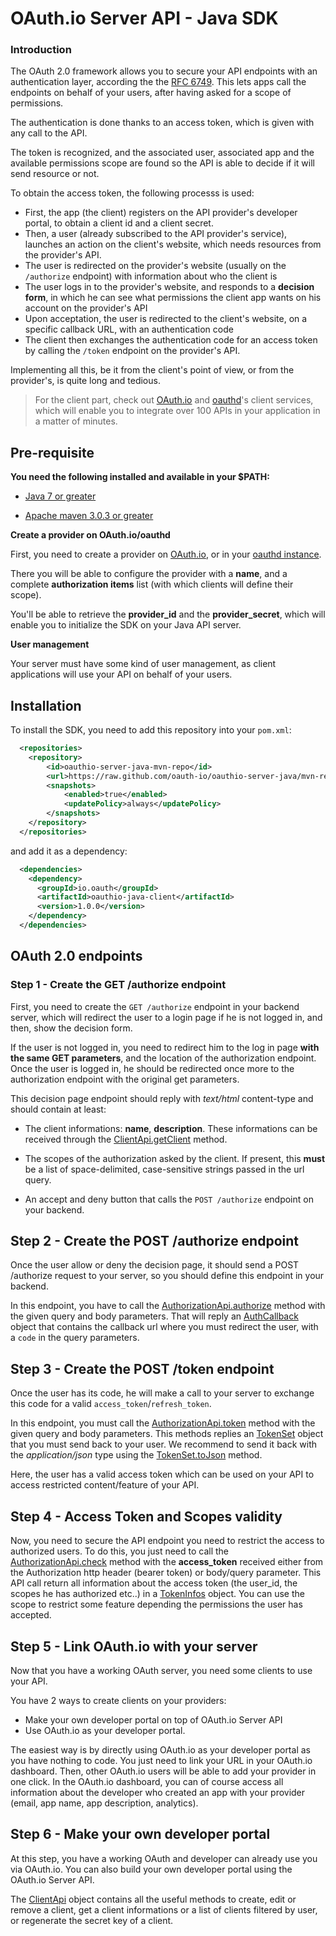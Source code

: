 OAuth.io Server API - Java SDK
===================

### Introduction

The OAuth 2.0 framework allows you to secure your API endpoints with an authentication layer, according the the [RFC 6749](https://tools.ietf.org/html/rfc6749). This lets apps call the endpoints on behalf of your users, after having asked for a scope of permissions.

The authentication is done thanks to an access token, which is given with any call to the API.

The token is recognized, and the associated user, associated app and the available permissions scope are found so the API is able to decide if it will send resource or not.

To obtain the access token, the following processs is used:

- First, the app (the client) registers on the API provider's developer portal, to obtain a client id and a client secret.
- Then, a user (already subscribed to the API provider's service), launches an action on the client's website, which needs resources from the provider's API.
- The user is redirected on the provider's website (usually on the `/authorize` endpoint) with information about who the client is
- The user logs in to the provider's website, and responds to a **decision form**, in which he can see what permissions the client app wants on his account on the provider's API
- Upon acceptation, the user is redirected to the client's website, on a specific callback URL, with an authentication code
- The client then exchanges the authentication code for an access token by calling the `/token` endpoint on the provider's API.

Implementing all this, be it from the client's point of view, or from the provider's, is quite long and tedious.

> For the client part, check out [OAuth.io](https://oauth.io) and [oauthd](https://github.com/oauth-io/oauthd)'s client services, which will enable you to integrate over 100 APIs in your application in a matter of minutes.


Pre-requisite
-------------

**You need the following installed and available in your $PATH:**

* [Java 7 or greater](http://java.oracle.com)

* [Apache maven 3.0.3 or greater](http://maven.apache.org/)

**Create a provider on OAuth.io/oauthd**

First, you need to create a provider on [OAuth.io](https://oauth.io), or in your [oauthd instance](https://github.com/oauth-io/oauthd).

There you will be able to configure the provider with a **name**, and a complete **authorization items** list (with which clients will define their scope).

You'll be able to retrieve the **provider_id** and the **provider_secret**, which will enable you to initialize the SDK on your Java API server.

**User management**

Your server must have some kind of user management, as client applications will use your API on behalf of your users.

Installation
------------

To install the SDK, you need to add this repository into your `pom.xml`:

```xml
  <repositories>
    <repository>
        <id>oauthio-server-java-mvn-repo</id>
        <url>https://raw.github.com/oauth-io/oauthio-server-java/mvn-repo/</url>
        <snapshots>
            <enabled>true</enabled>
            <updatePolicy>always</updatePolicy>
        </snapshots>
    </repository>
  </repositories>
```

and add it as a dependency:

```xml
  <dependencies>
    <dependency>
      <groupId>io.oauth</groupId>
      <artifactId>oauthio-java-client</artifactId>
      <version>1.0.0</version>
    </dependency>
  </dependencies>
```

OAuth 2.0 endpoints
-------------------------

### Step 1 - Create the GET /authorize endpoint

First, you need to create the `GET /authorize` endpoint in your backend server, which will redirect the user to a login page if he is not logged in, and then, show the decision form. 

If the user is not logged in, you need to redirect him to the log in page **with the same GET parameters**, and the location of the authorization endpoint. Once the user is logged in, he should be redirected once more to the authorization endpoint with the original get parameters.

This decision page endpoint should reply with *text/html* content-type and should contain at least:

- The client informations: **name**, **description**. These informations can be received through the [ClientApi.getClient]() method.

- The scopes of the authorization asked by the client. If present, this **must** be a list of space-delimited, case-sensitive strings passed in the url query.

- An accept and deny button that calls the `POST /authorize` endpoint on your backend.

## Step 2 - Create the POST /authorize endpoint

Once the user allow or deny the decision page, it should send a POST /authorize request to your server, so you should define this endpoint in your backend.

In this endpoint, you have to call the [AuthorizationApi.authorize]() method with the given query and body parameters. That will reply an [AuthCallback]() object that contains the callback url where you must redirect the user, with a `code` in the query parameters.

## Step 3 - Create the POST /token endpoint

Once the user has its code, he will make a call to your server to exchange this code for a valid `access_token`/`refresh_token`.

In this endpoint, you must call the [AuthorizationApi.token]() method with the given query and body parameters. This methods replies an [TokenSet]() object that you must send back to your user. We recommend to send it back with the *application/json* type using the [TokenSet.toJson]() method.

Here, the user has a valid access token which can be used on your API to access restricted content/feature of your API.

## Step 4 - Access Token and Scopes validity

Now, you need to secure the API endpoint you need to restrict the access to authorized users. To do this, you just need to call the [AuthorizationApi.check]() method with the  **access_token** received either from the Authorization http header (bearer token) or body/query parameter. This API call return all information about the access token (the user_id, the scopes he has authorized etc..) in a [TokenInfos]() object. You can use the scope to restrict some feature depending the permissions the user has accepted.

## Step 5 - Link OAuth.io with your server

Now that you have a working OAuth server, you need some clients to use your API.

You have 2 ways to create clients on your providers:

- Make your own developer portal on top of OAuth.io Server API
- Use OAuth.io as your developer portal. 

The easiest way is by directly using OAuth.io as your developer portal as you have nothing to code. You just need to link your URL in your OAuth.io dashboard. Then, other OAuth.io users will be able to add your provider in one click. In the OAuth.io dashboard, you can of course access all information about the developer who created an app with your provider (email, app name, app description, analytics).

## Step 6 - Make your own developer portal

At this step, you have a working OAuth and developer can already use you via OAuth.io. You can also build your own developer portal using the OAuth.io Server API.

The [ClientApi]() object contains all the useful methods to create, edit or remove a client, get a client informations or a list of clients filtered by user, or regenerate the secret key of a client.
